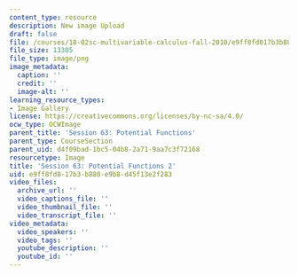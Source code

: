 ```yaml
---
content_type: resource
description: New image Upload
draft: false
file: /courses/18-02sc-multivariable-calculus-fall-2010/e9ff8fd017b3b880e9b8d45f13e2f283_MIT18_02SC_L21Brds_8.png
file_size: 13305
file_type: image/png
image_metadata:
  caption: ''
  credit: ''
  image-alt: ''
learning_resource_types:
- Image Gallery
license: https://creativecommons.org/licenses/by-nc-sa/4.0/
ocw_type: OCWImage
parent_title: 'Session 63: Potential Functions'
parent_type: CourseSection
parent_uid: d4f09bad-1bc5-04b8-2a71-9aa7c3f72168
resourcetype: Image
title: 'Session 63: Potential Functions 2'
uid: e9ff8fd0-17b3-b880-e9b8-d45f13e2f283
video_files:
  archive_url: ''
  video_captions_file: ''
  video_thumbnail_file: ''
  video_transcript_file: ''
video_metadata:
  video_speakers: ''
  video_tags: ''
  youtube_description: ''
  youtube_id: ''
---
```

